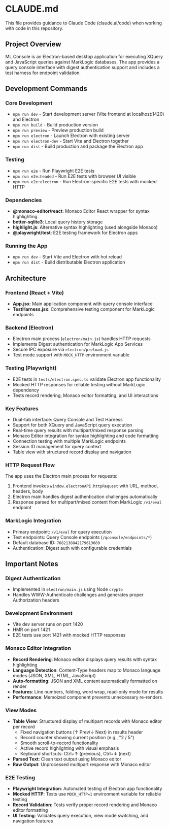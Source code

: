 # CLAUDE.md

This file provides guidance to Claude Code (claude.ai/code) when working with code in this repository.

## Project Overview

ML Console is an Electron-based desktop application for executing XQuery and JavaScript queries against MarkLogic databases. The app provides a query console interface with digest authentication support and includes a test harness for endpoint validation.

## Development Commands

### Core Development
- `npm run dev` - Start development server (Vite frontend at localhost:1420) and Electron
- `npm run build` - Build production version  
- `npm run preview` - Preview production build
- `npm run electron` - Launch Electron with existing server
- `npm run electron-dev` - Start Vite and Electron together
- `npm run dist` - Build production and package the Electron app

### Testing
- `npm run e2e` - Run Playwright E2E tests
- `npm run e2e:headed` - Run E2E tests with browser UI visible
- `npm run e2e:electron` - Run Electron-specific E2E tests with mocked HTTP

### Dependencies
- **@monaco-editor/react**: Monaco Editor React wrapper for syntax highlighting
- **better-sqlite3**: Local query history storage
- **highlight.js**: Alternative syntax highlighting (used alongside Monaco)
- **@playwright/test**: E2E testing framework for Electron apps

### Running the App
- `npm run dev` - Start Vite and Electron with hot reload
- `npm run dist` - Build distributable Electron application

## Architecture

### Frontend (React + Vite)
- **App.jsx**: Main application component with query console interface
- **TestHarness.jsx**: Comprehensive testing component for MarkLogic endpoints

### Backend (Electron)
- Electron main process (`electron/main.js`) handles HTTP requests
- Implements Digest authentication for MarkLogic App Services
- Secure IPC exposure via `electron/preload.js`
- Test mode support with `MOCK_HTTP` environment variable

### Testing (Playwright)
- E2E tests in `tests/electron.spec.ts` validate Electron app functionality
- Mocked HTTP responses for reliable testing without MarkLogic dependency
- Tests record rendering, Monaco editor formatting, and UI interactions

### Key Features
- Dual-tab interface: Query Console and Test Harness
- Support for both XQuery and JavaScript query execution
- Real-time query results with multipart/mixed response parsing
- Monaco Editor integration for syntax highlighting and code formatting
- Connection testing with multiple MarkLogic endpoints
- Session ID management for query context
- Table view with structured record display and navigation

### HTTP Request Flow
The app uses the Electron main process for requests:
1. Frontend invokes `window.electronAPI.httpRequest` with URL, method, headers, body
2. Electron main handles digest authentication challenges automatically
3. Response parsed for multipart/mixed content from MarkLogic `/v1/eval` endpoint

### MarkLogic Integration
- Primary endpoint: `/v1/eval` for query execution
- Test endpoints: Query Console endpoints (`/qconsole/endpoints/*`)
- Default database ID: `7682138842179613689`
- Authentication: Digest auth with configurable credentials

## Important Notes

### Digest Authentication
- Implemented in `electron/main.js` using Node `crypto`
- Handles WWW-Authenticate challenges and generates proper Authorization headers

### Development Environment
- Vite dev server runs on port 1420
- HMR on port 1421
- E2E tests use port 1421 with mocked HTTP responses

### Monaco Editor Integration
- **Record Rendering**: Monaco editor displays query results with syntax highlighting
- **Language Detection**: Content-Type headers map to Monaco language modes (JSON, XML, HTML, JavaScript)
- **Auto-formatting**: JSON and XML content automatically formatted on render
- **Features**: Line numbers, folding, word wrap, read-only mode for results
- **Performance**: Memoized component prevents unnecessary re-renders

### View Modes
- **Table View**: Structured display of multipart records with Monaco editor per record
  - Fixed navigation buttons (↑ Prev/↓ Next) in results header
  - Record counter showing current position (e.g., "2 / 5")
  - Smooth scroll-to-record functionality
  - Active record highlighting with visual emphasis
  - Keyboard shortcuts: Ctrl+↑ (previous), Ctrl+↓ (next)
- **Parsed Text**: Clean text output using Monaco editor
- **Raw Output**: Unprocessed multipart response with Monaco editor

### E2E Testing
- **Playwright Integration**: Automated testing of Electron app functionality
- **Mocked HTTP**: Tests use `MOCK_HTTP=1` environment variable for reliable testing
- **Record Validation**: Tests verify proper record rendering and Monaco editor formatting
- **UI Testing**: Validates query execution, view mode switching, and navigation features